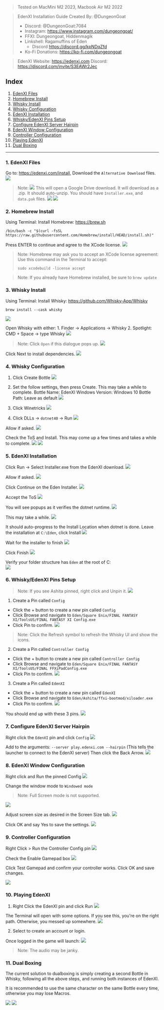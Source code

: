 > Tested on MacMini M2 2023, Macbook Air M2 2022
 
> EdenXI Installation Guide Created By: @DungeonGoat
> - Discord: @DungeonGoat:7084
> - Instagram: https://www.instagram.com/dungeongoat/
> - FFXI: Dungeongoat, Hiddenmagik
> - Linkshell: Ragamuffins of Eden
> 	- Discord https://discord.gg/kpNDqZfd
> - Ko-Fi Donations: https://ko-fi.com/dungeongoat

> EdenXI 
> Website: https://edenxi.com
Discord: https://discord.com/invite/S3EAWr2Jec

## Index
1. [EdenXI Files](#1-edenxi-files)
2. [Homebrew Install](#2-homebrew-install)
3. [Whisky Install](#3-whisky-install)
4. [Whisky Configuration](#4-whisky-configuration)
5. [EdenXI Installation](#5-edenxi-installation)
6. [Whisky/EdenXI Pins Setup](#6-whiskyedenxi-pins-setup)
7. [Configure EdenXI Server Hairpin](#7-configure-edenxi-server-hairpin)
8. [EdenXI Window Configuration](#8-edenxi-window-configuration)
9. [Controller Configuration](#9-controller-configuration)
10. [Playing EdenXI](#10-playing-edenxi)
11. [Dual Boxing](#11-dual-boxing)

---

### 1. EdenXI Files
Go to: https://edenxi.com/install, Download the `Alternative Download` files.
![](_attachments/Pastedimage20240528112218.png)

>Note:
![](_attachments/Pastedimage20240530080436.png)
>This will open a Google Drive download.
>It will download as a .zip. It should auto-unzip.
>You should have `Installer.exe`, and `data.pak` files.
>![](_attachments/Pastedimage20240530081813.png)
![](_attachments/Pastedimage20240530081915.png)
### 2. Homebrew Install
Using Terminal: Install Homebrew:  https://brew.sh
``` Terminal
/bin/bash -c "$(curl -fsSL https://raw.githubusercontent.com/Homebrew/install/HEAD/install.sh)"
```

Press ENTER to continue and agree to the XCode license.
![](_attachments/Pastedimage20240530084216.png)

>Note:
>Homebrew may ask you to accept an XCode license agreement:
>Use this command in the Terminal to accept: 
>``` Terminal
>sudo xcodebuild -license accept
>```

>Note:
>If you already have Homebrew installed, be sure to `brew update`

### 3. Whisky Install
Using Terminal: Install Whisky: https://github.com/Whisky-App/Whisky
``` Terminal
brew install --cask whisky
```

![](_attachments/Pastedimage20240530084717.png)

Open Whisky with either:
	1. Finder -> Applications -> Whisky
	2. Spotlight: CMD + Space -> type Whisky
![](_attachments/Pastedimage20240530084811.png)

> Note:
> Click `Open` if this dialogue pops up.
![](_attachments/Pastedimage20240530084936.png)

Click Next to install dependencies.
![](_attachments/Pastedimage20240530085310.png)

### 4. Whisky Configuration
1. Click Create Bottle
![](_attachments/Pastedimage20240530085604.png)

2. Set the follow settings, then press Create. This may take a while to complete.
Bottle Name: EdenXI
Windows Version: Windows 10
Bottle Path: Leave as default
![](_attachments/Pastedimage20240530085637.png)

3. Click Winetricks
![](_attachments/Pastedimage20240530085827.png)

4. Click DLLs -> `dotnet40` -> Run
![](_attachments/Pastedimage20240530090032.png)

Allow if asked.
![](_attachments/Pastedimage20240530090102.png)

Check the ToS and Install. This may come up a few times and takes a while to complete.
![](_attachments/Pastedimage20240530090149.png)
![](_attachments/Pastedimage20240530090409.png)

### 5. EdenXI Installation
Click Run -> Select Installer.exe from the EdenXI download.
![](_attachments/Screenshot2024-05-30at100328AM.png)

Allow if asked.
![](_attachments/Pastedimage20240530100827.png)

Click Continue on the Eden Installer.
![](_attachments/Pastedimage20240530100857.png)

Accept the ToS
![](_attachments/Pastedimage20240530100923.png)

You will see popups as it verifies the dotnet runtime.
![](_attachments/Pastedimage20240530100937.png)

This may take a while.
![](_attachments/Pastedimage20240530101208.png)

It should auto-progress to the Install Location when dotnet is done.
Leave the installation at `C:\Eden`, click Install
![](_attachments/Pastedimage20240530112048.png)

Wait for the installer to finish
![](_attachments/Pastedimage20240530101512.png)

Click Finish
![](_attachments/Pastedimage20240530102205.png)

Verify your folder structure has `Eden` at the root of C:\
![](_attachments/Pastedimage20240530113152.png)

### 6. Whisky/EdenXI Pins Setup
> Note: If you see Ashita pinned, right click and Unpin it.
> ![](_attachments/Pastedimage20240530102249.png)

1. Create a Pin called `Config`
- Click the + button to create a new pin called `Config`
- Click Browse and navigate to `Eden/Square Enix/FINAL FANTASY XI/ToolsUS/FINAL FANTASY XI Config.exe`
- Click Pin to confirm.
![](Screenshot2024-05-30at102416AM.png)

> Note:
> Click the Refresh symbol to refresh the Whisky UI and show the icons. 

2. Create a Pin called `Controller Config`
- Click the + button to create a new pin called `Controller Config`
- Click Browse and navigate to `Eden/Square Enix/FINAL FANTASY XI/ToolsUS/FINAL FFXiPadConfig.exe`
- Click Pin to confirm.
![](_attachments/Pastedimage20240530102809.png)

3. Create a Pin called `EdenXI`
- Click the + button to create a new pin called `EdenXI`
- Click Browse and navigate to `Eden/Ashita/ffxi-bootmod/xiloader.exe`
- Click Pin to confirm.
![](_attachments/Pastedimage20240530103015.png)

You should end up with these 3 pins.
![](_attachments/Pastedimage20240530103305.png)

### 7. Configure EdenXI Server Hairpin

Right click the `EdenXI` pin and click `Config` 
![](_attachments/Pastedimage20240530103358.png)

Add to the arguments: `--server play.edenxi.com --hairpin`
(This tells the launcher to connect to the EdenXI server)
Then click the Back Arrow.
![](_attachments/Pastedimage20240530103437.png)

### 8. EdenXI Window Configuration

Right click and Run the pinned Config
![](_attachments/Pastedimage20240530103625.png)

Change the window mode to `Windowed mode`
> Note: Full Screen mode is not supported.

![](_attachments/Pastedimage20240530103653.png)

Adjust screen size as desired in the Screen Size tab.
![](_attachments/Pastedimage20240530112623.png)

Click OK and say Yes to save the settings.
![](_attachments/Pastedimage20240530103752.png)

### 9. Controller Configuration
Right Click > Run the Controller Config pin
![](_attachments/Pastedimage20240530115955.png)

Check the Enable Gamepad box
![](_attachments/Pastedimage20240530120101.png)

Click Test Gamepad and confirm your controller works.
Click OK and save changes.

![](_attachments/Pastedimage20240530120207.png)
### 10. Playing EdenXI
1. Right Click the EdenXI pin and click Run
![](_attachments/Pastedimage20240530103855.png)

The Terminal will open with some options.
If you see this, you're on the right path. Otherwise, you messed up somewhere.
![](_attachments/Pastedimage20240530103932.png)

2. Select to create an account or login.

Once logged in the game will launch:
![](_attachments/Pastedimage20240530112729.png)

> Note: The audio may be janky.

### 11. Dual Boxing
The current solution to dualboxing is simply creating a second Bottle in Whisky, following all the above steps, and running both instances of EdenXI.

It is recommended to use the same character on the same Bottle every time, otherwise you may lose Macros.

![](_attachments/Dualboxing-02.png)
![](_attachments/Dualboxing-01.png)
